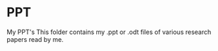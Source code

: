 PPT
===

My PPT's
This folder contains my .ppt or .odt files of various research papers read by me.
